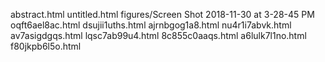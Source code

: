 abstract.html
untitled.html
figures/Screen Shot 2018-11-30 at 3-28-45 PM
oqft6ael8ac.html
dsujii1uths.html
ajrnbgog1a8.html
nu4r1i7abvk.html
av7asigdgqs.html
lqsc7ab99u4.html
8c855c0aaqs.html
a6lulk7l1no.html
f80jkpb6l5o.html